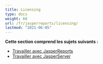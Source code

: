 ```yaml
---
title: Licensing
type: docs
weight: 60
url: /fr/jasperreports/licensing/
lastmod: "2021-06-05"
---
```


**Cette section comprend les sujets suivants :**

- [Travailler avec JasperReports](/pdf/fr/jasperreports/working-with-jasperreports/)
- [Travailler avec JasperServer](/pdf/fr/jasperreports/working-with-jasperserver/)